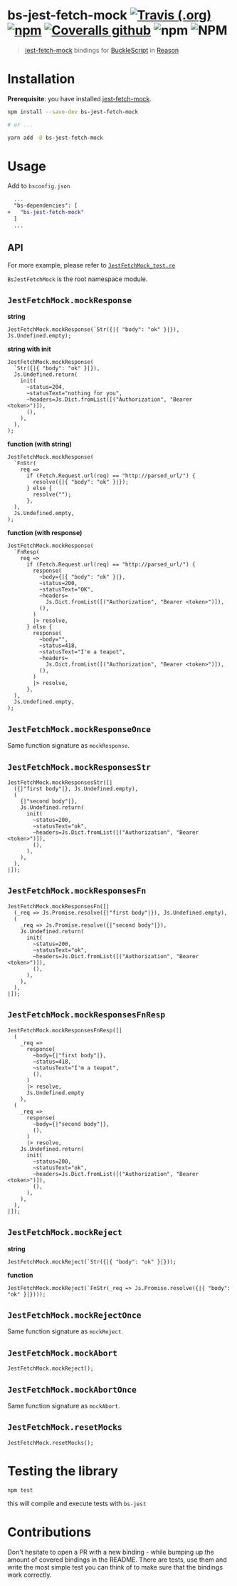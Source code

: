 # bs-jest-fetch-mock [![Travis (.org)](https://img.shields.io/travis/jihchi/bs-jest-fetch-mock)](https://travis-ci.org/jihchi/bs-jest-fetch-mock) [![npm](https://img.shields.io/npm/v/bs-jest-fetch-mock)](https://www.npmjs.com/package/bs-jest-fetch-mock) [![Coveralls github](https://img.shields.io/coveralls/github/jihchi/bs-jest-fetch-mock)](https://coveralls.io/github/jihchi/bs-jest-fetch-mock) ![npm](https://img.shields.io/npm/dm/bs-jest-fetch-mock) ![NPM](https://img.shields.io/npm/l/bs-jest-fetch-mock)

> [jest-fetch-mock](https://github.com/jefflau/jest-fetch-mock) bindings for [BuckleScript](https://github.com/bloomberg/bucklescript) in [Reason](https://github.com/facebook/reason)

# Installation

**Prerequisite**: you have installed [jest-fetch-mock](https://github.com/jefflau/jest-fetch-mock#installation-and-setup).

```sh
npm install --save-dev bs-jest-fetch-mock

# or ...

yarn add -D bs-jest-fetch-mock
```

# Usage

Add to `bsconfig.json`

```diff
  ...
  "bs-dependencies": [
+   "bs-jest-fetch-mock"
  ]
  ...
```

## API

For more example, please refer to [`JestFetchMock_test.re`](/__tests__/JestFetchMock_test.re)

`BsJestFetchMock` is the root namespace module.

## `JestFetchMock.mockResponse`

**string**

```reason
JestFetchMock.mockResponse(`Str({|{ "body": "ok" }|}), Js.Undefined.empty);
```

**string with init**

```reason
JestFetchMock.mockResponse(
  `Str({|{ "body": "ok" }|}),
  Js.Undefined.return(
    init(
      ~status=204,
      ~statusText="nothing for you",
      ~headers=Js.Dict.fromList([("Authorization", "Bearer <token>")]),
      (),
    ),
  ),
);
```

**function (with string)**

```reason
JestFetchMock.mockResponse(
  `FnStr(
    req =>
      if (Fetch.Request.url(req) == "http://parsed_url/") {
        resolve({|{ "body": "ok" }|});
      } else {
        resolve("");
      },
  ),
  Js.Undefined.empty,
);
```

**function (with response)**

```reason
JestFetchMock.mockResponse(
  `FnResp(
    req =>
      if (Fetch.Request.url(req) == "http://parsed_url/") {
        response(
          ~body={|{ "body": "ok" }|},
          ~status=200,
          ~statusText="OK",
          ~headers=
            Js.Dict.fromList([("Authorization", "Bearer <token>")]),
          (),
        )
        |> resolve,
      } else {
        response(
          ~body="",
          ~status=418,
          ~statusText="I'm a teapot",
          ~headers=
            Js.Dict.fromList([("Authorization", "Bearer <token>")]),
          (),
        )
        |> resolve,
      },
  ),
  Js.Undefined.empty,
);
```

## `JestFetchMock.mockResponseOnce`

Same function signature as `mockResponse`.

## `JestFetchMock.mockResponsesStr`

```reason
JestFetchMock.mockResponsesStr([|
  ({|"first body"|}, Js.Undefined.empty),
  (
    {|"second body"|},
    Js.Undefined.return(
      init(
        ~status=200,
        ~statusText="ok",
        ~headers=Js.Dict.fromList([("Authorization", "Bearer <token>")]),
        (),
      ),
    ),
  ),
|]);
```

## `JestFetchMock.mockResponsesFn`

```reason
JestFetchMock.mockResponsesFn([|
  (_req => Js.Promise.resolve({|"first body"|}), Js.Undefined.empty),
  (
    _req => Js.Promise.resolve({|"second body"|}),
    Js.Undefined.return(
      init(
        ~status=200,
        ~statusText="ok",
        ~headers=Js.Dict.fromList([("Authorization", "Bearer <token>")]),
        (),
      ),
    ),
  ),
|]);
```

## `JestFetchMock.mockResponsesFnResp`

```reason
JestFetchMock.mockResponsesFnResp([|
  (
    _req =>
      response(
        ~body={|"first body"|},
        ~status=418,
        ~statusText="I'm a teapot",
        (),
      )
      |> resolve,
	  Js.Undefined.empty
	),
  (
    _req =>
      response(
        ~body={|"second body"|},
        (),
      )
      |> resolve,
    Js.Undefined.return(
      init(
        ~status=200,
        ~statusText="ok",
        ~headers=Js.Dict.fromList([("Authorization", "Bearer <token>")]),
        (),
      ),
    ),
  ),
|]);
```

## `JestFetchMock.mockReject`

**string**

```reason
JestFetchMock.mockReject(`Str({|{ "body": "ok" }|}));
```

**function**

```reason
JestFetchMock.mockReject(`FnStr(_req => Js.Promise.resolve({|{ "body": "ok" }|})));
```

## `JestFetchMock.mockRejectOnce`

Same function signature as `mockReject`.

## `JestFetchMock.mockAbort`

```reason
JestFetchMock.mockReject();
```

## `JestFetchMock.mockAbortOnce`

Same function signature as `mockAbort`.

## `JestFetchMock.resetMocks`

```reason
JestFetchMock.resetMocks();
```

# Testing the library

```
npm test
```

this will compile and execute tests with `bs-jest`

# Contributions

Don't hesitate to open a PR with a new binding - while bumping up the amount of covered bindings in the README.
There are tests, use them and write the most simple test you can think of to make sure that the bindings work correctly.
